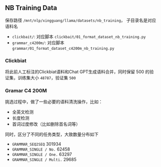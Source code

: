 ## NB Training Data

保存路径 `/mnt/nlp/xingguang/llama/datasets/nb_training`，
子目录名是对应语料名
- `clickbait/`: 对应脚本 `clickbait/01_format_dataset_nb_training.py`
- `grammar_c4200m/`: 对应脚本 `grammar/01_format_dataset_c4200m_nb_training.py`


### Clickbiat

将此前人工标注的Clickbiat语料和Chat GPT生成语料合并，同时保留 500 的验证集，训练集大小  `48787`，验证集 `500`


### Gramar C4 200M

挑选过程中，做了一些必要的语料清洗操作，比如：
- 全英文检测
- 长度检测
- 首词过度修改（比如删除首名词等）

同时，区分了不同的任务类型，大致数量分布如下

- `GRAMMAR_SEQ2SEQ` 301934
- `GRAMMAR_SINGLE / No.` 62458
- `GRAMMAR_SINGLE / One.` 63297
- `GRAMMAR_SINGLE / Multi.` 29685
```